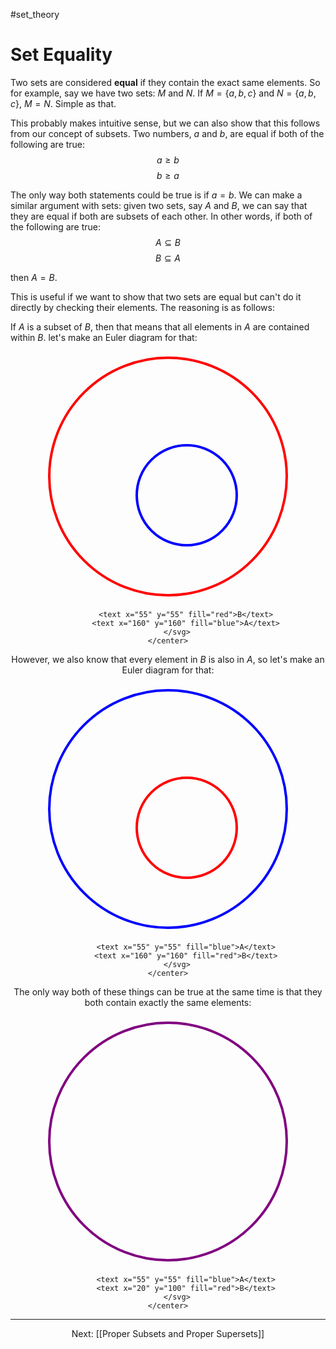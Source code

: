 #set_theory 
# Set Equality
Two sets are considered **equal** if they contain the exact same elements. So for example, say we have two sets: $M$ and $N$. If $M = \{a, b, c\}$ and $N = \{a, b, c\}$, $M = N$. Simple as that.

This probably makes intuitive sense, but we can also show that this follows from our concept of subsets. Two numbers, $a$ and $b$, are equal if both of the following are true: $$a \ge b$$ $$b \ge a$$

The only way both statements could be true is if $a = b$. We can make a similar argument with sets: given two sets, say $A$ and $B$, we can say that they are equal if both are subsets of each other. In other words, if both of the following are true: $$A \subseteq B$$ $$B \subseteq A$$

then $A = B$.

This is useful if we want to show that two sets are equal but can't do it directly by checking their elements. The reasoning is as follows:

If $A$ is a subset of $B$, then that means that all elements in $A$ are contained within $B$. let's make an Euler diagram for that:

<html>
	<center>
		<svg width="400" height="400">
			<circle cx="200" cy="200" r="190" stroke="red" stroke-width="4" fill="none"/>
			<circle cx="230" cy="230" r="80" stroke="blue" stroke-width="4" fill="none"/>
			
			<text x="55" y="55" fill="red">B</text>
			<text x="160" y="160" fill="blue">A</text>
		</svg>
	</center>
</html>

However, we also know that every element in $B$ is also in $A$, so let's make an Euler diagram for that:

<html>
	<center>
		<svg width="400" height="400">
			<circle cx="200" cy="200" r="190" stroke="blue" stroke-width="4" fill="none"/>
			<circle cx="230" cy="230" r="80" stroke="red" stroke-width="4" fill="none"/>
			
			<text x="55" y="55" fill="blue">A</text>
			<text x="160" y="160" fill="red">B</text>
		</svg>
	</center>
</html>

The only way both of these things can be true at the same time is that they both contain exactly the same elements:

<html>
	<center>
		<svg width="400" height="400">
			<circle cx="200" cy="200" r="190" stroke="purple" stroke-width="4" fill="none"/>
			
			<text x="55" y="55" fill="blue">A</text>
			<text x="20" y="100" fill="red">B</text>
		</svg>
	</center>
</html>

---

Next: [[Proper Subsets and Proper Supersets]]